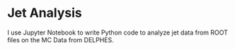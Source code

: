 # Jet Analysis

I use Jupyter Notebook to write Python code to analyze jet data from ROOT files on the MC Data from DELPHES.
